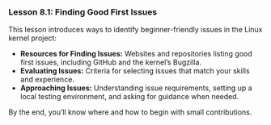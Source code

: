 ### Lesson 8.1: Finding Good First Issues
This lesson introduces ways to identify beginner-friendly issues in the Linux kernel project:
   - **Resources for Finding Issues:** Websites and repositories listing good first issues, including GitHub and the kernel’s Bugzilla.
   - **Evaluating Issues:** Criteria for selecting issues that match your skills and experience.
   - **Approaching Issues:** Understanding issue requirements, setting up a local testing environment, and asking for guidance when needed.

   By the end, you’ll know where and how to begin with small contributions.